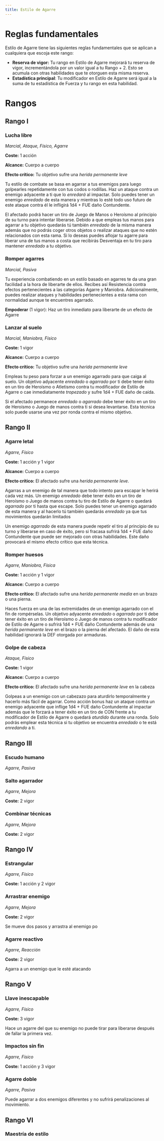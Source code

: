 ```yaml
---
title: Estilo de Agarre
---
```


# Reglas fundamentales

Estilo de Agarre tiene las siguientes reglas fundamentales que se aplican a cualquiera que escoja este rango:

- **Reserva de vigor:** Tu rango en Estilo de Agarre mejorará tu reserva de vigor, incrementándola por un valor igual a tu Rango + 2. Esto se acumula con otras habilidades que te otorguen esta misma reserva.
- **Estadística principal**: Tu modificador en Estilo de Agarre será igual a la suma de tu estadística de Fuerza y tu rango en esta habilidad.

# Rangos

## Rango I

### Lucha libre

*Marcial, Ataque, Físico, Agarre*

**Coste:** 1 acción

**Alcance:** Cuerpo a cuerpo

**Efecto crítico:** Tu objetivo sufre una *herida permanente leve*

Tu estilo de combate se basa en agarrar a tus enemigos para luego golpearles repetidamente con tus codos o rodillas. Haz un ataque contra un enemigo adyacente a ti que lo *enredará* al impactar. Solo puedes tener un enemigo *enredado* de esta manera y mientras lo esté todo uso futuro de este ataque contra él le infligirá 1d4 + FUE daño Contundente. 

El afectado podrá hacer un tiro de Juego de Manos o Heroísmo al principio de su turno para intentar liberarse. Debido a que empleas tus manos para agarrar a tu objetivo quedarás tú también *enredado* de la misma manera además que no podrás coger otros objetos o realizar ataques que no estén relacionados con esta rama. Si lo deseas puedes aflojar tu agarre para liberar una de tus manos a costa que recibirás Desventaja en tu tiro para mantener *enredado* a tu objetivo.

### Romper agarres

*Marcial, Pasiva*

Tu experiencia combatiendo en un estilo basado en agarres te da una gran facilidad a la hora de liberarte de ellos. Recibes así Resistencia contra efectos pertenecientes a las categorías Agarre y Maniobra. Adicionalmente, puedes realizar ataques y habilidades pertenecientes a esta rama con normalidad aunque te encuentres agarrado.

**Empoderar** (1 vigor): Haz un tiro inmediato para liberarte de un efecto de Agarre

### Lanzar al suelo

*Marcial, Maniobra, Físico*

**Coste:** 1 vigor

**Alcance:** Cuerpo a cuerpo

**Efecto crítico:** Tu objetivo sufre una *herida permanente leve*

Empleas tu peso para forzar a un enemigo agarrado para que caiga al suelo. Un objetivo adyacente *enredado* o *agarrado* por ti debe tener éxito en un tiro de Heroísmo o Atletismo contra tu modificador de Estilo de Agarre o cae inmediatamente *tropezado* y sufre 1d4 + FUE daño de caída. 

Si el afectado permanece *enredado* o *agarrado* debe tener éxito en un tiro de Heroísmo o Juego de manos contra ti si desea levantarse. Esta técnica solo puede usarse una vez por ronda contra el mismo objetivo.

## Rango II

### Agarre letal

*Agarre, Físico*

**Coste:** 1 acción y 1 vigor

**Alcance:** Cuerpo a cuerpo

**Efecto crítico:** El afectado sufre una *herida permanente leve*.

Agarras a un enemigo de tal manera que todo intento para escapar le herirá cada vez más. Un enemigo *enredado* debe tener éxito en un tiro de Heroísmo o Juego de manos contra tu tiro de Estilo de Agarre o quedará *agarrado* por ti hasta que escape. Solo puedes tener un enemigo agarrado de esta manera y al hacerlo tú también quedarás *enredado* ya que tus movimientos quedarán limitados

Un enemigo *agarrado* de esta manera puede repetir el tiro al principio de su turno y liberarse en caso de éxito, pero si fracasa sufrirá 1d4 + FUE daño Contundente que puede ser mejorado con otras habilidades. Este daño provocará el mismo efecto crítico que esta técnica.

### Romper huesos

*Agarre, Maniobra, Física*

**Coste:** 1 acción y 1 vigor

**Alcance:** Cuerpo a cuerpo

**Efecto crítico:** El afectado sufre una *herida permanente media* en un brazo o una pierna.

Haces fuerza en una de las extremidades de un enemigo agarrado con el fin de rompérselas. Un objetivo adyacente *enredado* o *agarrado* por ti debe tener éxito en un tiro de Heroísmo o Juego de manos contra tu modificador de Estilo de Agarre o sufrirá 1d4 + FUE daño Contundente además de una *herida permanente leve* en el brazo o la pierna del afectado. El daño de esta habilidad ignorará la DEF otorgada por armaduras.

### Golpe de cabeza

*Ataque, Físico*

**Coste:** 1 vigor

**Alcance:** Cuerpo a cuerpo

**Efecto crítico:** El afectado sufre una *herida permanente leve* en la cabeza

Golpeas a un enemigo con un cabezazo para aturdirlo temporalmente y hacerlo más fácil de agarrar. Como acción bonus haz un ataque contra un enemigo adyacente que inflige 1d4 + FUE daño Contundente al impactar además que le forzará a tener éxito en un tiro de CON frente a tu modificador de Estilo de Agarre o quedará *aturdido* durante una ronda. Solo podrás emplear esta técnica si tu objetivo se encuentra *enredado* o te está *enredando* a ti.

## Rango III

### Escudo humano

*Agarre, Pasiva*

### Salto agarrador

*Agarre, Mejora*

**Coste:** 2 vigor

### Combinar técnicas

*Agarre, Mejora*

**Coste:** 2 vigor

## Rango IV

### Estrangular

*Agarre, Físico*

**Coste:** 1 acción y 2 vigor

### Arrastrar enemigo

*Agarre, Mejora*

**Coste:** 2 vigor

Se mueve dos pasos y arrastra al enemigo po

### Agarre reactivo

*Agarre, Reacción*

**Coste:** 2 vigor

Agarra a un enemigo que le esté atacando

## Rango V

### Llave inescapable

*Agarre, Físico*

**Coste:** 3 vigor

Hace un agarre del que su enemigo no puede tirar para liberarse después de fallar la primera vez.

### Impactos sin fin

*Agarre, Físico*

**Coste:** 1 acción y 3 vigor

### Agarre doble

*Agarre, Pasiva*

Puede agarrar a dos enemigos diferentes y no sufrirá penalizaciones al movimiento.

## Rango VI

### Maestría de estilo